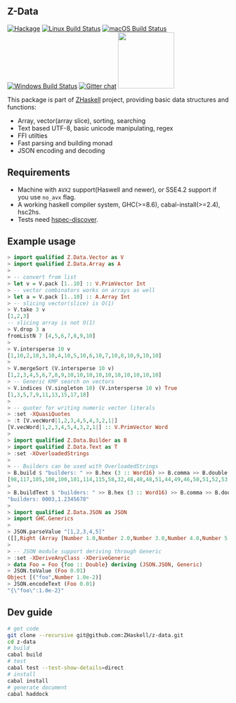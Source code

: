 ## Z-Data

[![Hackage](https://img.shields.io/hackage/v/Z-Data.svg?style=flat)](https://hackage.haskell.org/package/Z-Data)
[![Linux Build Status](https://github.com/ZHaskell/z-data/workflows/ubuntu-ci/badge.svg)](https://github.com/ZHaskell/z-data/actions)
[![macOS Build Status](https://github.com/ZHaskell/z-data/workflows/osx-ci/badge.svg)](https://github.com/ZHaskell/z-data/actions)
[![Windows Build Status](https://github.com/ZHaskell/z-data/workflows/win-ci/badge.svg)](https://github.com/ZHaskell/z-data/actions)
[![Gitter chat](https://badges.gitter.im/gitterHQ/gitter.svg)](https://gitter.im/Z-Haskell/community)
<a href="https://opencollective.com/zhaskell/donate" target="_blank">
  <img src="https://opencollective.com/zhaskell/donate/button@2x.png?color=blue" width=128 />
</a>

This package is part of [ZHaskell](https://z.haskell.world) project, providing basic data structures and functions:

* Array, vector(array slice), sorting, searching
* Text based UTF-8, basic unicode manipulating, regex
* FFI utilties
* Fast parsing and building monad
* JSON encoding and decoding

## Requirements

* Machine with `AVX2` support(Haswell and newer), or SSE4.2 support if you use `no_avx` flag.
* A working haskell compiler system, GHC(>=8.6), cabal-install(>=2.4), hsc2hs.
* Tests need [hspec-discover](https://hackage.haskell.org/package/hspec-discover).

## Example usage

```haskell
> import qualified Z.Data.Vector as V
> import qualified Z.Data.Array as A
>
> -- convert from list
> let v = V.pack [1..10] :: V.PrimVector Int  
> -- vector combinators works on arrays as well
> let a = V.pack [1..10] :: A.Array Int   
> -- slicing vector(slice) is O(1)
> V.take 3 v                              
[1,2,3]
-- slicing array is not O(1)
> V.drop 3 a                              
fromListN 7 [4,5,6,7,8,9,10]
>
> V.intersperse 10 v
[1,10,2,10,3,10,4,10,5,10,6,10,7,10,8,10,9,10,10]
>
> V.mergeSort (V.intersperse 10 v) 
[1,2,3,4,5,6,7,8,9,10,10,10,10,10,10,10,10,10,10]
> -- Generic KMP search on vectors
> V.indices (V.singleton 10) (V.intersperse 10 v) True   
[1,3,5,7,9,11,13,15,17,18]
>
> -- quoter for writing numeric vector literals
> :set -XQuasiQuotes 
> :t [V.vecWord|1,2,3,4,5,4,3,2,1|]                     
[V.vecWord|1,2,3,4,5,4,3,2,1|] :: V.PrimVector Word
>
> import qualified Z.Data.Builder as B
> import qualified Z.Data.Text as T
> :set -XOverloadedStrings 
>
> -- Builders can be used with OverloadedStrings
> B.build $ "builders: " >> B.hex (3 :: Word16) >> B.comma >> B.double 1.2345678
[98,117,105,108,100,101,114,115,58,32,48,48,48,51,44,49,46,50,51,52,53,54,55,56]
> 
> B.buildText $ "builders: " >> B.hex (3 :: Word16) >> B.comma >> B.double 1.2345678
"builders: 0003,1.2345678"
>
> import qualified Z.Data.JSON as JSON
> import GHC.Generics
> 
> JSON.parseValue "[1,2,3,4,5]"
([],Right (Array [Number 1.0,Number 2.0,Number 3.0,Number 4.0,Number 5.0]))
>
> -- JSON module support deriving through Generic
> :set -XDeriveAnyClass -XDeriveGeneric
> data Foo = Foo {foo :: Double} deriving (JSON.JSON, Generic)
> JSON.toValue (Foo 0.01)
Object [("foo",Number 1.0e-2)]
> JSON.encodeText (Foo 0.01)
"{\"foo\":1.0e-2}"
```

## Dev guide

```bash
# get code
git clone --recursive git@github.com:ZHaskell/z-data.git 
cd z-data
# build
cabal build
# test
cabal test --test-show-details=direct
# install 
cabal install
# generate document
cabal haddock
```
